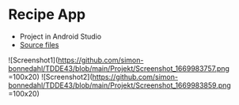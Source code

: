 # Recipe App
- Project in Android Studio
- [Source files](https://github.com/simon-bonnedahl/TDDE43/tree/main/Projekt/app/src/main/java/com/example/projekt)

![Screenshot1](https://github.com/simon-bonnedahl/TDDE43/blob/main/Projekt/Screenshot_1669983757.png =100x20)
![Screenshot2](https://github.com/simon-bonnedahl/TDDE43/blob/main/Projekt/Screenshot_1669983859.png =100x20)
